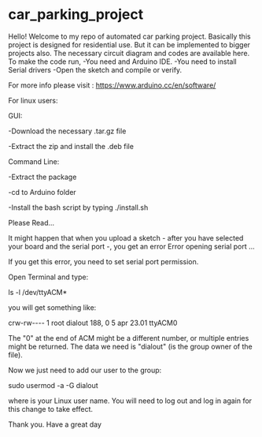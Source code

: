 # car_parking_project

Hello!
Welcome to my repo of automated car parking project.
Basically this project is designed for residential use. But it can be implemented to bigger projects also.
The necessary circuit diagram and codes are available here. To make the code run, 
-You need and Arduino IDE.
-You need to install Serial drivers
-Open the sketch and compile or verify.

For more info please visit : https://www.arduino.cc/en/software/

For linux users:

GUI:

-Download the necessary .tar.gz file

-Extract the zip and install the .deb file

Command Line:

-Extract the package

-cd to Arduino folder

-Install the bash script by typing ./install.sh

Please Read...

It might happen that when you upload a sketch - after you have selected your board and the serial port -, you get an error Error opening serial port ...

If you get this error, you need to set serial port permission.

Open Terminal and type:

ls -l /dev/ttyACM*

you will get something like:

crw-rw---- 1 root dialout 188, 0 5 apr 23.01 ttyACM0

The "0" at the end of ACM might be a different number, or multiple entries might be returned. The data we need is "dialout" (is the group owner of the file).

Now we just need to add our user to the group:

sudo usermod -a -G dialout <username>

where <username> is your Linux user name. You will need to log out and log in again for this change to take effect.


Thank you.
Have a great day
